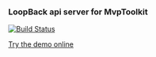 ### LoopBack api server for MvpToolkit

[![Build Status](https://travis-ci.org/vlad-ovsyannikov/lb-mvp-toolkit.svg?branch=master)](https://travis-ci.org/vlad-ovsyannikov/lb-mvp-toolkit)

[Try the demo online](https://lb-mvp-toolkit.herokuapp.com/explorer)
